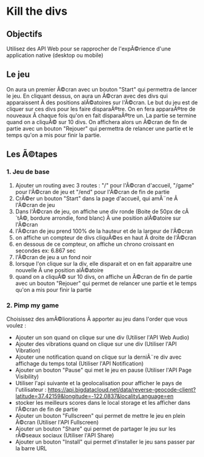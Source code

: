 # Kill the divs

## Objectifs

Utilisez des API Web pour se rapprocher de l'expÃ©rience d'une application native (desktop ou mobile)

## Le jeu

On aura un premier Ã©cran avec un bouton "Start" qui permettra de lancer le jeu.
En cliquant dessus, on aura un Ã©cran avec des divs qui apparaissent Ã  des positions alÃ©atoires sur l'Ã©cran.
Le but du jeu est de cliquer sur ces divs pour les faire disparaÃ®tre.
On en fera apparaÃ®tre de nouveaux Ã  chaque fois qu'on en fait disparaÃ®tre un.
La partie se termine quand on a cliquÃ© sur 10 divs.
On affichera alors un Ã©cran de fin de partie avec un bouton "Rejouer" qui permettra de relancer une partie et le temps qu'on a mis pour finir la partie.

## Les Ã©tapes

### 1. Jeu de base

1. Ajouter un routing avec 3 routes : "/" pour l'Ã©cran d'accueil, "/game" pour l'Ã©cran de jeu et "/end" pour l'Ã©cran de fin de partie
2. CrÃ©er un bouton "Start" dans la page d'accueil, qui amÃ¨ne Ã  l'Ã©cran de jeu
3. Dans l'Ã©cran de jeu, on affiche une div ronde (Boite de 50px de cÃ´tÃ©, bordure arrondie, fond blanc) Ã  une position alÃ©atoire sur l'Ã©cran
4. l'Ã©cran de jeu prend 100% de la hauteur et de la largeur de l'Ã©cran
5. on affiche un compteur de divs cliquÃ©es en haut Ã  droite de l'Ã©cran
6. en dessous de ce compteur, on affiche un chrono croissant en secondes ex: 6.867 sec
7. l'Ã©cran de jeu a un fond noir
8. lorsque l'on clique sur la div, elle disparait et on en fait apparaitre une nouvelle Ã  une position alÃ©atoire
9. quand on a cliquÃ© sur 10 divs, on affiche un Ã©cran de fin de partie avec un bouton "Rejouer" qui permet de relancer une partie et le temps qu'on a mis pour finir la partie

### 2. Pimp my game

Choisissez des amÃ©liorations Ã  apporter au jeu dans l'order que vous voulez :

- Ajouter un son quand on clique sur une div (Utiliser l'API Web Audio)
- Ajouter des vibrations quand on clique sur une div (Utiliser l'API Vibration)
- Ajouter une notification quand on clique sur la derniÃ¨re div avec affichage du temps total (Utiliser l'API Notification)
- Ajouter un bouton "Pause" qui met le jeu en pause (Utiliser l'API Page Visibility)
- Utiliser l'api suivante et la geolocalisation pour afficher le pays de l'utilisateur :
https://api.bigdatacloud.net/data/reverse-geocode-client?latitude=37.42159&longitude=-122.0837&localityLanguage=en
- stocker les meilleurs scores dans le local storage et les afficher dans l'Ã©cran de fin de partie
- Ajouter un bouton "Fullscreen" qui permet de mettre le jeu en plein Ã©cran (Utiliser l'API Fullscreen)
- Ajouter un bouton "Share" qui permet de partager le jeu sur les rÃ©seaux sociaux (Utiliser l'API Share)
- Ajouter un bouton "Install" qui permet d'installer le jeu sans passer par la barre URL